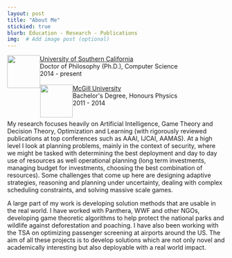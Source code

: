 ```yaml
---
layout: post
title: "About Me"
stickied: true
blurb: Education - Research - Publications
img:  # Add image post (optional)
---
```


<img style="float: left; width: 2cm; hspace:15px" src="{{site.baseurl}}/assets/img/usc.png"> 
        <a href="http://www.usc.edu">University of Southern California</a><br>
        Doctor of Philosophy (Ph.D.), Computer Science <br>
        2014 - present<br><br>

<img style="float: left; width: 2cm; hspace:15px" src="{{site.baseurl}}/assets/img/mcgill.png"> 
        <a href="http://www.mcgill.ca">McGill University</a> <br>
        Bachelor's Degree, Honours Physics <br>
        2011 - 2014 <br><br>

My research focuses heavily on Artificial Intelligence, Game Theory and Decision Theory, Optimization and Learning (with rigorously reviewed publications at top conferences such as AAAI, IJCAI, AAMAS). At a high level I look at planning problems, mainly in the context of security, where we might be tasked with determining the best deployment and day to day use of resources as well operational planning (long term investments, managing budget for investments, choosing the best combination of resources). Some challenges that come up here are designing adaptive strategies, reasoning and planning under uncertainty, dealing with complex scheduling constraints, and solving massive scale games.

A large part of my work is developing solution methods that are usable in the real world. I have worked with Panthera, WWF and other NGOs, developing game theoretic algorithms to help protect the national parks and wildlife against deforestation and poaching. I have also been working with the TSA on optimizing passenger screening at airports around the US. The aim of all these projects is to develop solutions which are not only novel and academically interesting but also deployable with a real world impact.
